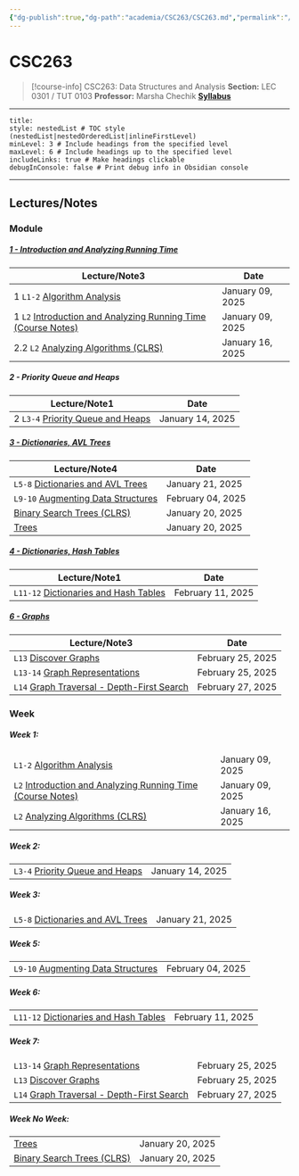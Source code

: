```yaml
---
{"dg-publish":true,"dg-path":"academia/CSC263/CSC263.md","permalink":"/academia/csc-263/csc-263/","tags":["course-page","cs","university"],"created":"2024-06-22T19:06:24.000-04:00","updated":"2025-02-17T22:04:29.086-05:00"}
---
```



# CSC263

> [!course-info] CSC263: Data Structures and Analysis
> **Section:** LEC 0301 / TUT 0103
> **Professor:** Marsha Chechik
> **[Syllabus](https://q.utoronto.ca/courses/379913/assignments/syllabus)**

---

```table-of-contents
title:
style: nestedList # TOC style (nestedList|nestedOrderedList|inlineFirstLevel)
minLevel: 3 # Include headings from the specified level
maxLevel: 6 # Include headings up to the specified level
includeLinks: true # Make headings clickable
debugInConsole: false # Print debug info in Obsidian console
```

---

## Lectures/Notes

### Module

<h5><span><a data-tooltip-position="top" aria-label="100 Academia/CSC263/1 Introduction and Analyzing Running Time/1 - Introduction and Analyzing Running Time.md" data-href="100 Academia/CSC263/1 Introduction and Analyzing Running Time/1 - Introduction and Analyzing Running Time.md" href="100 Academia/CSC263/1 Introduction and Analyzing Running Time/1 - Introduction and Analyzing Running Time.md" class="internal-link" target="_blank" rel="noopener nofollow">1 - Introduction and Analyzing Running Time</a></span></h5><div><table class="dataview table-view-table"><thead class="table-view-thead"><tr class="table-view-tr-header"><th class="table-view-th"><span>Lecture/Note</span><span class="dataview small-text">3</span></th><th class="table-view-th"><span>Date</span></th></tr></thead><tbody class="table-view-tbody"><tr><td><span>1		<code>L1-2</code> <a data-tooltip-position="top" aria-label="100 Academia/CSC263/1 Introduction and Analyzing Running Time/Algorithm Analysis.md" data-href="100 Academia/CSC263/1 Introduction and Analyzing Running Time/Algorithm Analysis.md" href="100 Academia/CSC263/1 Introduction and Analyzing Running Time/Algorithm Analysis.md" class="internal-link" target="_blank" rel="noopener nofollow">Algorithm Analysis</a></span></td><td>January 09, 2025</td></tr><tr><td><span>1		<code>L2</code> <a data-tooltip-position="top" aria-label="100 Academia/CSC263/1 Introduction and Analyzing Running Time/Introduction and Analyzing Running Time (Course Notes).md" data-href="100 Academia/CSC263/1 Introduction and Analyzing Running Time/Introduction and Analyzing Running Time (Course Notes).md" href="100 Academia/CSC263/1 Introduction and Analyzing Running Time/Introduction and Analyzing Running Time (Course Notes).md" class="internal-link" target="_blank" rel="noopener nofollow">Introduction and Analyzing Running Time (Course Notes)</a></span></td><td>January 09, 2025</td></tr><tr><td><span>2.2	<code>L2</code> <a data-tooltip-position="top" aria-label="100 Academia/CSC263/1 Introduction and Analyzing Running Time/Analyzing Algorithms (CLRS).md" data-href="100 Academia/CSC263/1 Introduction and Analyzing Running Time/Analyzing Algorithms (CLRS).md" href="100 Academia/CSC263/1 Introduction and Analyzing Running Time/Analyzing Algorithms (CLRS).md" class="internal-link" target="_blank" rel="noopener nofollow">Analyzing Algorithms (CLRS)</a></span></td><td>January 16, 2025</td></tr></tbody></table></div><h5><span>2 - Priority Queue and Heaps</span></h5><div><table class="dataview table-view-table"><thead class="table-view-thead"><tr class="table-view-tr-header"><th class="table-view-th"><span>Lecture/Note</span><span class="dataview small-text">1</span></th><th class="table-view-th"><span>Date</span></th></tr></thead><tbody class="table-view-tbody"><tr><td><span>2		<code>L3-4</code> <a data-tooltip-position="top" aria-label="100 Academia/CSC263/2 Priority Queue and Heaps/Priority Queue and Heaps.md" data-href="100 Academia/CSC263/2 Priority Queue and Heaps/Priority Queue and Heaps.md" href="100 Academia/CSC263/2 Priority Queue and Heaps/Priority Queue and Heaps.md" class="internal-link" target="_blank" rel="noopener nofollow">Priority Queue and Heaps</a></span></td><td>January 14, 2025</td></tr></tbody></table></div><h5><span><a data-tooltip-position="top" aria-label="100 Academia/CSC263/3 Dictionaries, AVL Trees/3 - Dictionaries, AVL Trees.md" data-href="100 Academia/CSC263/3 Dictionaries, AVL Trees/3 - Dictionaries, AVL Trees.md" href="100 Academia/CSC263/3 Dictionaries, AVL Trees/3 - Dictionaries, AVL Trees.md" class="internal-link" target="_blank" rel="noopener nofollow">3 - Dictionaries, AVL Trees</a></span></h5><div><table class="dataview table-view-table"><thead class="table-view-thead"><tr class="table-view-tr-header"><th class="table-view-th"><span>Lecture/Note</span><span class="dataview small-text">4</span></th><th class="table-view-th"><span>Date</span></th></tr></thead><tbody class="table-view-tbody"><tr><td><span><code>L5-8</code> <a data-tooltip-position="top" aria-label="100 Academia/CSC263/3 Dictionaries, AVL Trees/Dictionaries and AVL Trees.md" data-href="100 Academia/CSC263/3 Dictionaries, AVL Trees/Dictionaries and AVL Trees.md" href="100 Academia/CSC263/3 Dictionaries, AVL Trees/Dictionaries and AVL Trees.md" class="internal-link" target="_blank" rel="noopener nofollow">Dictionaries and AVL Trees</a></span></td><td>January 21, 2025</td></tr><tr><td><span><code>L9-10</code> <a data-tooltip-position="top" aria-label="100 Academia/CSC263/3 Dictionaries, AVL Trees/Augmenting Data Structures.md" data-href="100 Academia/CSC263/3 Dictionaries, AVL Trees/Augmenting Data Structures.md" href="100 Academia/CSC263/3 Dictionaries, AVL Trees/Augmenting Data Structures.md" class="internal-link" target="_blank" rel="noopener nofollow">Augmenting Data Structures</a></span></td><td>February 04, 2025</td></tr><tr><td><span><a data-tooltip-position="top" aria-label="100 Academia/CSC263/9 Additional Notes/Binary Search Trees (CLRS).md" data-href="100 Academia/CSC263/9 Additional Notes/Binary Search Trees (CLRS).md" href="100 Academia/CSC263/9 Additional Notes/Binary Search Trees (CLRS).md" class="internal-link" target="_blank" rel="noopener nofollow">Binary Search Trees (CLRS)</a></span></td><td>January 20, 2025</td></tr><tr><td><span><a data-tooltip-position="top" aria-label="100 Academia/CSC263/9 Additional Notes/Trees.md" data-href="100 Academia/CSC263/9 Additional Notes/Trees.md" href="100 Academia/CSC263/9 Additional Notes/Trees.md" class="internal-link" target="_blank" rel="noopener nofollow">Trees</a></span></td><td>January 20, 2025</td></tr></tbody></table></div><h5><span><a data-tooltip-position="top" aria-label="4 - Dictionaries, Hash Tables" data-href="4 - Dictionaries, Hash Tables" href="4 - Dictionaries, Hash Tables" class="internal-link" target="_blank" rel="noopener nofollow">4 - Dictionaries, Hash Tables</a></span></h5><div><table class="dataview table-view-table"><thead class="table-view-thead"><tr class="table-view-tr-header"><th class="table-view-th"><span>Lecture/Note</span><span class="dataview small-text">1</span></th><th class="table-view-th"><span>Date</span></th></tr></thead><tbody class="table-view-tbody"><tr><td><span><code>L11-12</code> <a data-tooltip-position="top" aria-label="100 Academia/CSC263/4 Dictionaries, Hash Tables/Dictionaries and Hash Tables.md" data-href="100 Academia/CSC263/4 Dictionaries, Hash Tables/Dictionaries and Hash Tables.md" href="100 Academia/CSC263/4 Dictionaries, Hash Tables/Dictionaries and Hash Tables.md" class="internal-link" target="_blank" rel="noopener nofollow">Dictionaries and Hash Tables</a></span></td><td>February 11, 2025</td></tr></tbody></table></div><h5><span><a data-tooltip-position="top" aria-label="100 Academia/CSC263/6 Graphs/6 - Graphs.md" data-href="100 Academia/CSC263/6 Graphs/6 - Graphs.md" href="100 Academia/CSC263/6 Graphs/6 - Graphs.md" class="internal-link" target="_blank" rel="noopener nofollow">6 - Graphs</a></span></h5><div><table class="dataview table-view-table"><thead class="table-view-thead"><tr class="table-view-tr-header"><th class="table-view-th"><span>Lecture/Note</span><span class="dataview small-text">3</span></th><th class="table-view-th"><span>Date</span></th></tr></thead><tbody class="table-view-tbody"><tr><td><span><code>L13</code> <a data-tooltip-position="top" aria-label="100 Academia/CSC263/6 Graphs/Discover Graphs.md" data-href="100 Academia/CSC263/6 Graphs/Discover Graphs.md" href="100 Academia/CSC263/6 Graphs/Discover Graphs.md" class="internal-link" target="_blank" rel="noopener nofollow">Discover Graphs</a></span></td><td>February 25, 2025</td></tr><tr><td><span><code>L13-14</code> <a data-tooltip-position="top" aria-label="100 Academia/CSC263/6 Graphs/Graph Representations.md" data-href="100 Academia/CSC263/6 Graphs/Graph Representations.md" href="100 Academia/CSC263/6 Graphs/Graph Representations.md" class="internal-link" target="_blank" rel="noopener nofollow">Graph Representations</a></span></td><td>February 25, 2025</td></tr><tr><td><span><code>L14</code> <a data-tooltip-position="top" aria-label="100 Academia/CSC263/6 Graphs/Graph Traversal - Depth-First Search.md" data-href="100 Academia/CSC263/6 Graphs/Graph Traversal - Depth-First Search.md" href="100 Academia/CSC263/6 Graphs/Graph Traversal - Depth-First Search.md" class="internal-link" target="_blank" rel="noopener nofollow">Graph Traversal - Depth-First Search</a></span></td><td>February 27, 2025</td></tr></tbody></table></div>

### Week

<h5><span>Week 1:</span></h5><div><table class="dataview table-view-table"><thead class="table-view-thead"><tr class="table-view-tr-header"></tr></thead><tbody class="table-view-tbody"><tr><td><span><code>L1-2</code> <a data-tooltip-position="top" aria-label="100 Academia/CSC263/1 Introduction and Analyzing Running Time/Algorithm Analysis.md" data-href="100 Academia/CSC263/1 Introduction and Analyzing Running Time/Algorithm Analysis.md" href="100 Academia/CSC263/1 Introduction and Analyzing Running Time/Algorithm Analysis.md" class="internal-link" target="_blank" rel="noopener nofollow">Algorithm Analysis</a></span></td><td>January 09, 2025</td></tr><tr><td><span><code>L2</code> <a data-tooltip-position="top" aria-label="100 Academia/CSC263/1 Introduction and Analyzing Running Time/Introduction and Analyzing Running Time (Course Notes).md" data-href="100 Academia/CSC263/1 Introduction and Analyzing Running Time/Introduction and Analyzing Running Time (Course Notes).md" href="100 Academia/CSC263/1 Introduction and Analyzing Running Time/Introduction and Analyzing Running Time (Course Notes).md" class="internal-link" target="_blank" rel="noopener nofollow">Introduction and Analyzing Running Time (Course Notes)</a></span></td><td>January 09, 2025</td></tr><tr><td><span><code>L2</code> <a data-tooltip-position="top" aria-label="100 Academia/CSC263/1 Introduction and Analyzing Running Time/Analyzing Algorithms (CLRS).md" data-href="100 Academia/CSC263/1 Introduction and Analyzing Running Time/Analyzing Algorithms (CLRS).md" href="100 Academia/CSC263/1 Introduction and Analyzing Running Time/Analyzing Algorithms (CLRS).md" class="internal-link" target="_blank" rel="noopener nofollow">Analyzing Algorithms (CLRS)</a></span></td><td>January 16, 2025</td></tr></tbody></table></div><h5><span>Week 2:</span></h5><div><table class="dataview table-view-table"><thead class="table-view-thead"><tr class="table-view-tr-header"></tr></thead><tbody class="table-view-tbody"><tr><td><span><code>L3-4</code> <a data-tooltip-position="top" aria-label="100 Academia/CSC263/2 Priority Queue and Heaps/Priority Queue and Heaps.md" data-href="100 Academia/CSC263/2 Priority Queue and Heaps/Priority Queue and Heaps.md" href="100 Academia/CSC263/2 Priority Queue and Heaps/Priority Queue and Heaps.md" class="internal-link" target="_blank" rel="noopener nofollow">Priority Queue and Heaps</a></span></td><td>January 14, 2025</td></tr></tbody></table></div><h5><span>Week 3:</span></h5><div><table class="dataview table-view-table"><thead class="table-view-thead"><tr class="table-view-tr-header"></tr></thead><tbody class="table-view-tbody"><tr><td><span><code>L5-8</code> <a data-tooltip-position="top" aria-label="100 Academia/CSC263/3 Dictionaries, AVL Trees/Dictionaries and AVL Trees.md" data-href="100 Academia/CSC263/3 Dictionaries, AVL Trees/Dictionaries and AVL Trees.md" href="100 Academia/CSC263/3 Dictionaries, AVL Trees/Dictionaries and AVL Trees.md" class="internal-link" target="_blank" rel="noopener nofollow">Dictionaries and AVL Trees</a></span></td><td>January 21, 2025</td></tr></tbody></table></div><h5><span>Week 5:</span></h5><div><table class="dataview table-view-table"><thead class="table-view-thead"><tr class="table-view-tr-header"></tr></thead><tbody class="table-view-tbody"><tr><td><span><code>L9-10</code> <a data-tooltip-position="top" aria-label="100 Academia/CSC263/3 Dictionaries, AVL Trees/Augmenting Data Structures.md" data-href="100 Academia/CSC263/3 Dictionaries, AVL Trees/Augmenting Data Structures.md" href="100 Academia/CSC263/3 Dictionaries, AVL Trees/Augmenting Data Structures.md" class="internal-link" target="_blank" rel="noopener nofollow">Augmenting Data Structures</a></span></td><td>February 04, 2025</td></tr></tbody></table></div><h5><span>Week 6:</span></h5><div><table class="dataview table-view-table"><thead class="table-view-thead"><tr class="table-view-tr-header"></tr></thead><tbody class="table-view-tbody"><tr><td><span><code>L11-12</code> <a data-tooltip-position="top" aria-label="100 Academia/CSC263/4 Dictionaries, Hash Tables/Dictionaries and Hash Tables.md" data-href="100 Academia/CSC263/4 Dictionaries, Hash Tables/Dictionaries and Hash Tables.md" href="100 Academia/CSC263/4 Dictionaries, Hash Tables/Dictionaries and Hash Tables.md" class="internal-link" target="_blank" rel="noopener nofollow">Dictionaries and Hash Tables</a></span></td><td>February 11, 2025</td></tr></tbody></table></div><h5><span>Week 7:</span></h5><div><table class="dataview table-view-table"><thead class="table-view-thead"><tr class="table-view-tr-header"></tr></thead><tbody class="table-view-tbody"><tr><td><span><code>L13-14</code> <a data-tooltip-position="top" aria-label="100 Academia/CSC263/6 Graphs/Graph Representations.md" data-href="100 Academia/CSC263/6 Graphs/Graph Representations.md" href="100 Academia/CSC263/6 Graphs/Graph Representations.md" class="internal-link" target="_blank" rel="noopener nofollow">Graph Representations</a></span></td><td>February 25, 2025</td></tr><tr><td><span><code>L13</code> <a data-tooltip-position="top" aria-label="100 Academia/CSC263/6 Graphs/Discover Graphs.md" data-href="100 Academia/CSC263/6 Graphs/Discover Graphs.md" href="100 Academia/CSC263/6 Graphs/Discover Graphs.md" class="internal-link" target="_blank" rel="noopener nofollow">Discover Graphs</a></span></td><td>February 25, 2025</td></tr><tr><td><span><code>L14</code> <a data-tooltip-position="top" aria-label="100 Academia/CSC263/6 Graphs/Graph Traversal - Depth-First Search.md" data-href="100 Academia/CSC263/6 Graphs/Graph Traversal - Depth-First Search.md" href="100 Academia/CSC263/6 Graphs/Graph Traversal - Depth-First Search.md" class="internal-link" target="_blank" rel="noopener nofollow">Graph Traversal - Depth-First Search</a></span></td><td>February 27, 2025</td></tr></tbody></table></div><h5><span>Week No Week:</span></h5><div><table class="dataview table-view-table"><thead class="table-view-thead"><tr class="table-view-tr-header"></tr></thead><tbody class="table-view-tbody"><tr><td><span><a data-tooltip-position="top" aria-label="100 Academia/CSC263/9 Additional Notes/Trees.md" data-href="100 Academia/CSC263/9 Additional Notes/Trees.md" href="100 Academia/CSC263/9 Additional Notes/Trees.md" class="internal-link" target="_blank" rel="noopener nofollow">Trees</a></span></td><td>January 20, 2025</td></tr><tr><td><span><a data-tooltip-position="top" aria-label="100 Academia/CSC263/9 Additional Notes/Binary Search Trees (CLRS).md" data-href="100 Academia/CSC263/9 Additional Notes/Binary Search Trees (CLRS).md" href="100 Academia/CSC263/9 Additional Notes/Binary Search Trees (CLRS).md" class="internal-link" target="_blank" rel="noopener nofollow">Binary Search Trees (CLRS)</a></span></td><td>January 20, 2025</td></tr></tbody></table></div>
